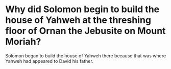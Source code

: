 # Why did Solomon begin to build the house of Yahweh at the threshing floor of Ornan the Jebusite on Mount Moriah?

Solomon began to build the house of Yahweh there because that was where Yahweh had appeared to David his father.
